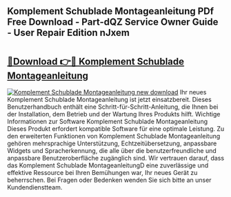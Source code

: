 ## Komplement Schublade Montageanleitung PDf Free Download - Part-dQZ Service Owner Guide - User Repair Edition nJxem

# <h2><a href="http://df7jsi0.blite.top/?on=Komplement+Schublade+Montageanleitung">🔗Download 👉🔴 Komplement Schublade Montageanleitung</a></h2>

[![Komplement Schublade Montageanleitung new download](https://i.imgur.com/lujVjoI.png)](http://df7jsi0.blite.top/?on=Komplement+Schublade+Montageanleitung)
Ihr neues Komplement Schublade Montageanleitung ist jetzt einsatzbereit. Dieses Benutzerhandbuch enthält eine Schritt-für-Schritt-Anleitung, die Ihnen bei der Installation, dem Betrieb und der Wartung Ihres Produkts hilft. Wichtige Informationen zur Software Komplement Schublade Montageanleitung Dieses Produkt erfordert kompatible Software für eine optimale Leistung. Zu den erweiterten Funktionen von Komplement Schublade Montageanleitung gehören mehrsprachige Unterstützung, Echtzeitübersetzung, anpassbare Widgets und Spracherkennung, die alle über die benutzerfreundliche und anpassbare Benutzeroberfläche zugänglich sind. Wir vertrauen darauf, dass das Komplement Schublade MontageanleitungD eine zuverlässige und effektive Ressource bei Ihren Bemühungen war, Ihr neues Gerät zu beherrschen. Bei Fragen oder Bedenken wenden Sie sich bitte an unser Kundendienstteam.

